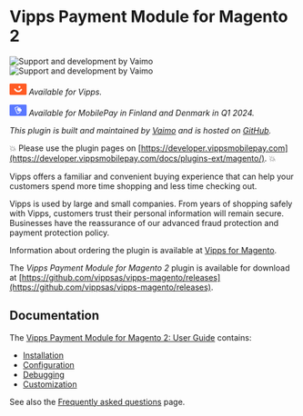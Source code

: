 <!-- START_METADATA
---
title: Vipps Payment Module for Magento 2
sidebar_label: Introduction
sidebar_position: 1
hide_table_of_contents: true
pagination_next: null
pagination_prev: null
---
END_METADATA -->

# Vipps Payment Module for Magento 2

![Support and development by Vaimo ](./docs/images/vaimo.svg#gh-light-mode-only)![Support and development by Vaimo](./docs/images/vaimo_dark.svg#gh-dark-mode-only)

![Vipps](./docs/images/vipps.png) *Available for Vipps.*

![MobilePay](./docs/images/mp.png) *Available for MobilePay in Finland and Denmark in Q1 2024.*

*This plugin is built and maintained by [Vaimo](https://www.vaimo.com/) and is hosted on [GitHub](https://github.com/vippsas/vipps-magento).*

<!-- START_COMMENT -->
💥 Please use the plugin pages on [https://developer.vippsmobilepay.com](https://developer.vippsmobilepay.com/docs/plugins-ext/magento/). 💥
<!-- END_COMMENT -->

Vipps offers a familiar and convenient buying experience that can help your customers spend more time shopping and less time checking out.

Vipps is used by large and small companies. From years of shopping safely with Vipps, customers trust their personal information will remain secure. Businesses have the reassurance of our advanced fraud protection and payment protection policy.

Information about ordering the plugin is available at [Vipps for Magento](https://vipps.no/produkter-og-tjenester/bedrift/ta-betalt-paa-nett/ta-betalt-paa-nett/magento/).

The *Vipps Payment Module for Magento 2* plugin is available for download at
[https://github.com/vippsas/vipps-magento/releases](https://github.com/vippsas/vipps-magento/releases).

## Documentation

The [Vipps Payment Module for Magento 2: User Guide](./docs/documentation.md) contains:

* [Installation](./docs/documentation.md#installation)
* [Configuration](./docs/documentation.md#configuration)
* [Debugging](./docs/documentation.md#enable-debug-mode--requests-profiling)
* [Customization](./docs/documentation.md#customization)

See also the [Frequently asked questions](./docs/FAQ.md) page.
